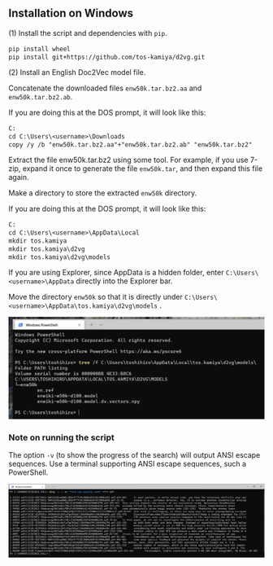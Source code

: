 ## Installation on Windows

(1) Install the script and dependencies with `pip`.

```
pip install wheel
pip install git+https://github.com/tos-kamiya/d2vg.git
```

(2) Install an English Doc2Vec model file.

Concatenate the downloaded files `enw50k.tar.bz2.aa` and `enw50k.tar.bz2.ab`.

If you are doing this at the DOS prompt, it will look like this:

```
C:
cd C:\Users\<username>\Downloads
copy /y /b "enw50k.tar.bz2.aa"+"enw50k.tar.bz2.ab" "enw50k.tar.bz2"
```

Extract the file enw50k.tar.bz2 using some tool.
For example, if you use 7-zip, expand it once to generate the file `enw50k.tar`, and then expand this file again.

Make a directory to store the extracted `enw50k` directory.

If you are doing this at the DOS prompt, it will look like this:

```
C:
cd C:\Users\<username>\AppData\Local
mkdir tos.kamiya
mkdir tos.kamiya\d2vg
mkdir tos.kamiya\d2vg\models
```

If you are using Explorer, since AppData is a hidden folder, enter `C:\Users\<username>\AppData` directly into the Explorer bar.

Move the directory `enw50k` so that it is directly under `C:\Users\<username>\AppData\tos.kamiya\d2vg\models` .

![](images/win-enw50k-place.png)

### Note on running the script

The option `-v` (to show the progress of the search) will output ANSI escape sequences.
Use a terminal supporting ANSI escape sequences, such a PowerShell.

![](images/win-example-powershell.png)
